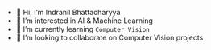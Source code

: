- 👋 Hi, I’m Indranil Bhattacharyya
- 👀 I’m interested in AI & Machine Learning
- 🌱 I’m currently learning `Computer Vision`
- 💞️ I’m looking to collaborate on Computer Vision projects


<!---
Photon-08/Photon-08 is a ✨ special ✨ repository because its `README.md` (this file) appears on your GitHub profile.
You can click the Preview link to take a look at your changes.
--->
